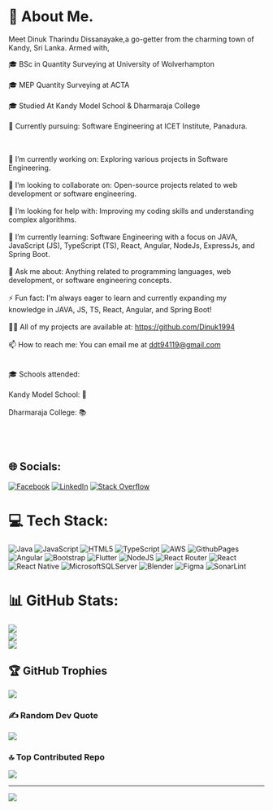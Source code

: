 # 💫 About Me.
Meet Dinuk Tharindu Dissanayake,a go-getter from the charming town of Kandy, Sri Lanka. Armed with,

🎓 BSc in Quantity Surveying at University of Wolverhampton  </br></br>
🎓 MEP Quantity Surveying at ACTA </br></br>
🎓 Studied At Kandy Model School & Dharmaraja College  </br></br>
🌱 Currently pursuing: Software Engineering at ICET Institute, Panadura.</br></br></br>

🔭 I’m currently working on: Exploring various projects in Software Engineering.<br><br>👯 I’m looking to collaborate on: Open-source projects related to web development or software engineering.<br><br>🤝 I’m looking for help with: Improving my coding skills and understanding complex algorithms.<br><br>🌱 I’m currently learning: Software Engineering with a focus on JAVA, JavaScript (JS), TypeScript (TS), React, Angular, NodeJs, ExpressJs, and Spring Boot.<br><br>💬 Ask me about: Anything related to programming languages, web development, or software engineering concepts.<br><br>⚡ Fun fact: I'm always eager to learn and currently expanding my knowledge in JAVA, JS, TS, React, Angular, and Spring Boot!<br><br>👨‍💻 All of my projects are available at: https://github.com/Dinuk1994<br><br>📫 How to reach me: You can email me at ddt94119@gmail.com<br><br><br>  🎓 Schools attended:<br><br>       Kandy Model School: 🏫<br> </br>               Dharmaraja College: 📚  </br></br></br></br>

## 🌐 Socials:
[![Facebook](https://img.shields.io/badge/Facebook-%231877F2.svg?logo=Facebook&logoColor=white)](https://facebook.com/https://www.facebook.com/profile.php?id=100006024227651) [![LinkedIn](https://img.shields.io/badge/LinkedIn-%230077B5.svg?logo=linkedin&logoColor=white)](https://linkedin.com/in/www.linkedin.com/in/dinuk-dissanayake-3a0ba7270) [![Stack Overflow](https://img.shields.io/badge/-Stackoverflow-FE7A16?logo=stack-overflow&logoColor=white)](https://stackoverflow.com/users/https://stackoverflow.com/users/19545027/dd-dtd) 

# 💻 Tech Stack:
![Java](https://img.shields.io/badge/java-%23ED8B00.svg?style=for-the-badge&logo=openjdk&logoColor=white) ![JavaScript](https://img.shields.io/badge/javascript-%23323330.svg?style=for-the-badge&logo=javascript&logoColor=%23F7DF1E) ![HTML5](https://img.shields.io/badge/html5-%23E34F26.svg?style=for-the-badge&logo=html5&logoColor=white) ![TypeScript](https://img.shields.io/badge/typescript-%23007ACC.svg?style=for-the-badge&logo=typescript&logoColor=white) ![AWS](https://img.shields.io/badge/AWS-%23FF9900.svg?style=for-the-badge&logo=amazon-aws&logoColor=white) ![GithubPages](https://img.shields.io/badge/github%20pages-121013?style=for-the-badge&logo=github&logoColor=white) ![Angular](https://img.shields.io/badge/angular-%23DD0031.svg?style=for-the-badge&logo=angular&logoColor=white) ![Bootstrap](https://img.shields.io/badge/bootstrap-%238511FA.svg?style=for-the-badge&logo=bootstrap&logoColor=white) ![Flutter](https://img.shields.io/badge/Flutter-%2302569B.svg?style=for-the-badge&logo=Flutter&logoColor=white) ![NodeJS](https://img.shields.io/badge/node.js-6DA55F?style=for-the-badge&logo=node.js&logoColor=white) ![React Router](https://img.shields.io/badge/React_Router-CA4245?style=for-the-badge&logo=react-router&logoColor=white) ![React](https://img.shields.io/badge/react-%2320232a.svg?style=for-the-badge&logo=react&logoColor=%2361DAFB) ![React Native](https://img.shields.io/badge/react_native-%2320232a.svg?style=for-the-badge&logo=react&logoColor=%2361DAFB) ![MicrosoftSQLServer](https://img.shields.io/badge/Microsoft%20SQL%20Server-CC2927?style=for-the-badge&logo=microsoft%20sql%20server&logoColor=white) ![Blender](https://img.shields.io/badge/blender-%23F5792A.svg?style=for-the-badge&logo=blender&logoColor=white) ![Figma](https://img.shields.io/badge/figma-%23F24E1E.svg?style=for-the-badge&logo=figma&logoColor=white) ![SonarLint](https://img.shields.io/badge/SonarLint-CB2029?style=for-the-badge&logo=SONARLINT&logoColor=white)
# 📊 GitHub Stats:
![](https://github-readme-stats.vercel.app/api?username=Dinuk1994&theme=blue-green&hide_border=false&include_all_commits=true&count_private=true)<br/>
![](https://github-readme-streak-stats.herokuapp.com/?user=Dinuk1994&theme=blue-green&hide_border=false)<br/>
![](https://github-readme-stats.vercel.app/api/top-langs/?username=Dinuk1994&theme=blue-green&hide_border=false&include_all_commits=true&count_private=true&layout=compact)

## 🏆 GitHub Trophies
![](https://github-profile-trophy.vercel.app/?username=Dinuk1994&theme=tokyonight&no-frame=false&no-bg=false&margin-w=4)

### ✍️ Random Dev Quote
![](https://quotes-github-readme.vercel.app/api?type=horizontal&theme=tokyonight)

### 🔝 Top Contributed Repo
![](https://github-contributor-stats.vercel.app/api?username=Dinuk1994&limit=5&theme=tokyonight&combine_all_yearly_contributions=true)

---
[![](https://visitcount.itsvg.in/api?id=Dinuk1994&icon=1&color=1)](https://visitcount.itsvg.in)

<!-- Proudly created with GPRM ( https://gprm.itsvg.in ) -->
